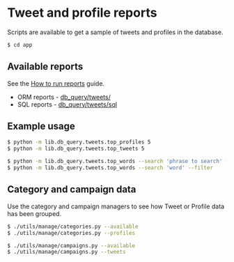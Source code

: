 # Tweet and profile reports

Scripts are available to get a sample of tweets and profiles in the database.

<!-- TODO: Integrate these scripts as part of another utility or a main reporting utility. Consider if the limit should be made an optional flag for top_profiles and top_tweets, so default can be used as with top_words -->

```bash
$ cd app
```


## Available reports

See the [How to run reports](reports.md#how-to-run-reports) guide.

- ORM reports - [db_query/tweets/](https://github.com/MichaelCurrin/twitterverse/tree/master/app/lib/db_query/tweets/)
- SQL reports - [db_query/tweets/sql](https://github.com/MichaelCurrin/twitterverse/tree/master/app/lib/db_query/sql/tweets/)


## Example usage

```bash
$ python -m lib.db_query.tweets.top_profiles 5
$ python -m lib.db_query.tweets.top_tweets 5
```

```bash
$ python -m lib.db_query.tweets.top_words --search 'phrase to search' --limit 20
$ python -m lib.db_query.tweets.top_words --search 'word' --filter
```


## Category and campaign data

Use the category and campaign managers to see how Tweet or Profile data has been grouped.

```bash
$ ./utils/manage/categories.py --available
$ ./utils/manage/categories.py --profiles
```

```bash
$ ./utils/manage/campaigns.py --available
$ ./utils/manage/campaigns.py --tweets
```
